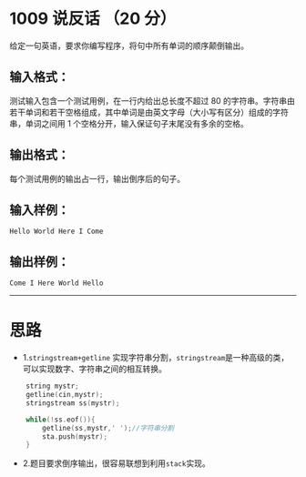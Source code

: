 #	1009 说反话 （20 分）

给定一句英语，要求你编写程序，将句中所有单词的顺序颠倒输出。

##	输入格式：

测试输入包含一个测试用例，在一行内给出总长度不超过 80 的字符串。字符串由若干单词和若干空格组成，其中单词是由英文字母（大小写有区分）组成的字符串，单词之间用 1 个空格分开，输入保证句子末尾没有多余的空格。

##	输出格式：

每个测试用例的输出占一行，输出倒序后的句子。

##	输入样例：

```
Hello World Here I Come
```

##	输出样例：

```
Come I Here World Hello
```
___

#	思路

*	1.`stringstream+getline` 实现字符串分割，`stringstream`是一种高级的类，可以实现数字、字符串之间的相互转换。

```c++
	string mystr;
	getline(cin,mystr);
	stringstream ss(mystr);

	while(!ss.eof()){
		getline(ss,mystr,' ');//字符串分割
		sta.push(mystr);
	}
```

*	2.题目要求倒序输出，很容易联想到利用`stack`实现。